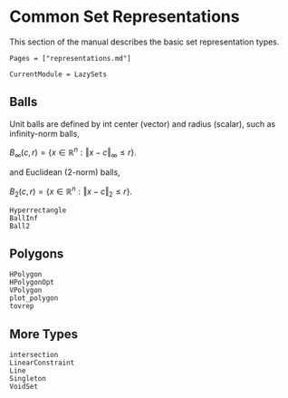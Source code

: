 # Common Set Representations

This section of the manual describes the basic set representation types.

```@contents
Pages = ["representations.md"]
```

```@meta
CurrentModule = LazySets
```

## Balls

Unit balls are defined by int center (vector) and radius (scalar), such as
infinity-norm balls,

$B_\infty(c, r) = \{ x ∈ \mathbb{R}^n : \Vert x - c\Vert_\infty \leq r \}.$

and Euclidean (2-norm) balls,

$B_2(c, r) = \{ x ∈ \mathbb{R}^n : \Vert x - c\Vert_2 \leq r \}.$

```@docs
Hyperrectangle
BallInf
Ball2
```

## Polygons

```@docs
HPolygon
HPolygonOpt
VPolygon
plot_polygon
tovrep
```

## More Types

```@docs
intersection
LinearConstraint
Line
Singleton
VoidSet
```